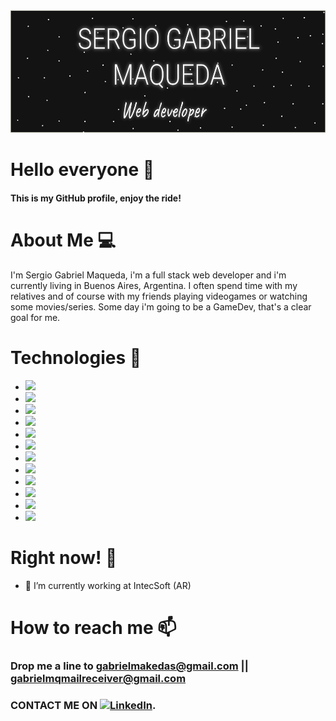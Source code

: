 ![Screenshot](Doc1.png)

# Hello everyone 👋

#### This is my GitHub profile, enjoy the ride!

# About Me 💻

I'm Sergio Gabriel Maqueda, i'm a full stack web developer and i'm currently living in Buenos Aires, Argentina. I often spend time with my relatives and of course with my friends playing videogames or watching some movies/series. Some day i'm going to be a GameDev, that's a clear goal for me.

# Technologies 🧰

* ![](https://img.shields.io/badge/HTML5-🌟🌟🌟🌟-informational?style=HTML5&logo=HTML5&logoColor==white&color=2b3c8a)
* ![](https://img.shields.io/badge/CSS3-🌟🌟🌟🌟-informational?style=CSS3&logo=CSS3&logoColor=lightblue&color=2b3c8a)
* ![](https://img.shields.io/badge/JavaScript-🌟🌟🌟🌟-informational?style=JavaScript&logo=JavaScript&logoColor==white&color=2b3c8a)
* ![](https://img.shields.io/badge/CSharp-🌟🌟-informational?style=CSharp&logo=CSharp&logoColor=violet&color=2b3c8a)
* ![](https://img.shields.io/badge/Lua-🌟🌟🌟🌟-informational?style=Lua&logo=Lua&logoColor=lightblue&color=2b3c8a)
* ![](https://img.shields.io/badge/TypeScript-🌟🌟-informational?style=TypeScript&logo=TypeScript&logoColor=lightblue&color=2b3c8a)
* ![](https://img.shields.io/badge/ReactJS-🌟🌟-informational?style=React&logo=React&logoColor==white&color=2b3c8a)
* ![](https://img.shields.io/badge/NodeJS-🌟🌟🌟-informational?style=Node.js&logo=Node.js&logoColor=green&color=2b3c8a)
* ![](https://img.shields.io/badge/MySql-🌟🌟🌟-informational?style=MySQL&logo=MySQL&logoColor=lightblue&color=2b3c8a)
* ![](https://img.shields.io/badge/Sequelize-🌟🌟🌟-informational?style=Sequelize&logo=Sequelize&logoColor==lightblue&color=2b3c8a)
* ![](https://img.shields.io/badge/Figma-🌟🌟🌟🌟-informational?style=Figma&logo=Figma&logoColor==blue&color=2b3c8a)
* ![](https://img.shields.io/badge/Linux-🌟🌟-informational?style=Linux&logo=Linux&logoColor==blue&color=2b3c8a)

# Right now! 📕

* 🔭 I’m currently working at IntecSoft (AR)

# How to reach me 📫

### Drop me a line to gabrielmakedas@gmail.com || gabrielmqmailreceiver@gmail.com
### CONTACT ME ON [![LinkedIn][2.2]][2].

[2.2]: https://raw.githubusercontent.com/MartinHeinz/MartinHeinz/master/linkedin-3-16.png
[2]: https://www.linkedin.com/in/sergio-gabriel-maqueda-its/
